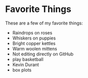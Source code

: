 # Favorite Things

These are a few of my favorite things:

- Raindrops on roses
- Whiskers on puppies
- Bright copper kettles
- Warm woolen mittens
- Not editing directly on GitHub
- play basketball
- Kevin Durant
- box plots
